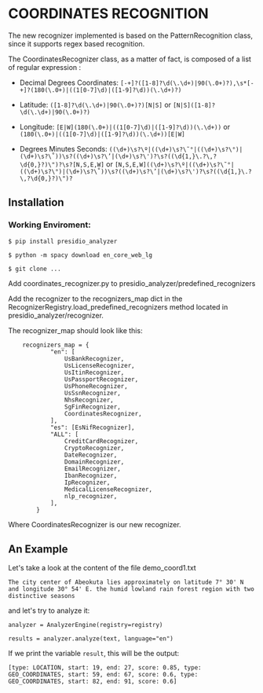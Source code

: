 # COORDINATES RECOGNITION

The new recognizer implemented is based on the PatternRecognition class, since it supports regex based recognition.

The CoordinatesRecognizer class, as a matter of fact, is composed of a list of regular expression :

- Decimal Degrees Coordinates: `[-+]?([1-8]?\d(\.\d+)|90(\.0+)?),\s*[-+]?(180(\.0+)|((1[0-7]\d)|([1-9]?\d))(\.\d+)?)`

- Latitude: `([1-8]?\d(\.\d+)|90(\.0+)?)[N|S]` or `[N|S]([1-8]?\d(\.\d+)|90(\.0+)?)`
- Longitude: `[E|W](180(\.0+)|((1[0-7]\d)|([1-9]?\d))(\.\d+))` or `(180(\.0+)|((1[0-7]\d)|([1-9]?\d))(\.\d+))[E|W]`
- Degrees Minutes Seconds: `((\d+)\s?\º|((\d+)\s?\˜°|((\d+)\s?\°)|(\d+)\s?\˚))\s?((\d+)\s?\’|(\d+)\s?\')?\s?((\d{1,}\.?\,?\d{0,}?)\")?\s?[N,S,E,W]` or `[N,S,E,W]((\d+)\s?\º|((\d+)\s?\˜°|((\d+)\s?\°)|(\d+)\s?\˚))\s?((\d+)\s?\’|(\d+)\s?\')?\s?((\d{1,}\.?\,?\d{0,}?)\")?`


## Installation 

### Working Enviroment:
`$ pip install presidio_analyzer`

`$ python -m spacy download en_core_web_lg`

`$ git clone ...`

Add coordinates_recognizer.py to presidio_analyzer/predefined_recognizers

Add the recognizer to the recognizers_map dict in the RecognizerRegistry.load_predefined_recognizers method located in presidio_analyzer/recognizer.

The recognizer_map should look like this:
```
    recognizers_map = {
            "en": [
                UsBankRecognizer,
                UsLicenseRecognizer,
                UsItinRecognizer,
                UsPassportRecognizer,
                UsPhoneRecognizer,
                UsSsnRecognizer,
                NhsRecognizer,
                SgFinRecognizer,
                CoordinatesRecognizer,
            ],
            "es": [EsNifRecognizer],
            "ALL": [
                CreditCardRecognizer,
                CryptoRecognizer,
                DateRecognizer,
                DomainRecognizer,
                EmailRecognizer,
                IbanRecognizer,
                IpRecognizer,
                MedicalLicenseRecognizer,
                nlp_recognizer,
            ],
        }
```
Where CoordinatesRecognizer is our new recognizer.

## An Example

Let's take a look at the content of the file demo_coord1.txt

`The city center of Abeokuta lies approximately on latitude 7° 30' N and longitude 30° 54' E. the humid lowland rain forest region with two distinctive seasons`

and let's try to analyze it:

```
analyzer = AnalyzerEngine(registry=registry)

results = analyzer.analyze(text, language="en")

```

If we print the variable `result`, this will be the output:

`[type: LOCATION, start: 19, end: 27, score: 0.85, type: GEO_COORDINATES, start: 59, end: 67, score: 0.6, type: GEO_COORDINATES, start: 82, end: 91, score: 0.6]`
























